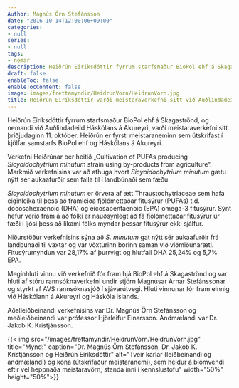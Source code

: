 ```yaml
---
Author: Magnús Örn Stefánsson
date: "2016-10-14T12:00:06+09:00"
categories:
- null
series:
- null
tags:
- nemar
description: Heiðrún Eiríksdóttir fyrrum starfsmaður BioPol ehf á Skagaströnd, og nemandi við Auðlindadeild Háskólans á Akureyri, varði meistaraverkefni sitt þriðjudaginn 11. október. Heiðrún er fyrsti meistaraneminn sem útskrifast í kjölfar...
draft: false
enableToc: false
enableTocContent: false
image: images/frettamyndir/HeidrunVorn/HeidrunVorn.jpg
title: Heiðrún Eiríksdóttir varði meistaraverkefni sitt við Auðlindadeild Háskólans á Akureyri
---
```

  
Heiðrún Eiríksdóttir fyrrum starfsmaður BioPol ehf á Skagaströnd, og nemandi við Auðlindadeild Háskólans á Akureyri, varði meistaraverkefni sitt þriðjudaginn 11. október. Heiðrún er fyrsti meistaraneminn sem útskrifast í kjölfar samstarfs BioPol ehf og Háskólans á Akureyri.

Verkefni Heiðrúnar ber heitið „Cultivation of PUFAs producing *Sicyoidochytrium minutum* strain using by-products from agriculture“. Markmið verkefnisins var að athuga hvort *Sicyoidochytrium minutum* gætu nýtt sér aukaafurðir sem falla til í landbúnaði sem fæðu.

*Sicyoidochytrium minutum* er örvera af ætt Thraustochytriaceae sem hafa eiginleika til þess að framleiða fjölómettaðar fitusýrur (PUFAs) t.d. docosahexaenoic (DHA) og eicosapentaenoic (EPA) omega-3 fitusýrur. Sýnt hefur verið fram á að fólki er nauðsynlegt að fá fjölómettaðar fitusýrur úr fæði í ljósi þess að líkami fólks myndar þessar fitusýrur ekki sjálfur.

Niðurstöður verkefnisins sýna að *S. minutum* gat nýtt sér aukaafurðir frá landbúnaði til vaxtar og var vöxturinn borinn saman við viðmiðunaræti. Fitusýrumyndun var 28,17% af þurrvigt og hlutfall DHA 25,24% og 5,7% EPA.

Meginhluti vinnu við verkefnið fór fram hjá BioPol ehf á Skagaströnd og var hluti af stóru rannsóknaverkefni undir stjórn Magnúsar Arnar Stefánssonar og styrkt af AVS rannsóknasjóð í sjávarútvegi. Hluti vinnunar fór fram  einnig við Háskólann á Akureyri og Háskóla Íslands.

Aðalleiðbeinandi verkefnisins var Dr. Magnús Örn Stefánsson og meðleiðbeinandi var prófessor Hjörleifur Einarsson. Andmælandi var Dr. Jakob K. Kristjánsson.


{{< img src="/images/frettamyndir/HeidrunVorn/HeidrunVorn.jpg" title="Mynd:" caption="Dr. Magnús Örn Stefánsson, Dr. Jakob K. Kristjánsson og Heiðrún Eiríksdóttir" alt="Tveir karlar (leiðbeinandi og andmælandi) og kona (útskrifaður meistaranemi), sem heldur á blómvendi eftir vel heppnaða meistaravörn, standa inni í kennslustofu" width="50%" height="50%">}}
